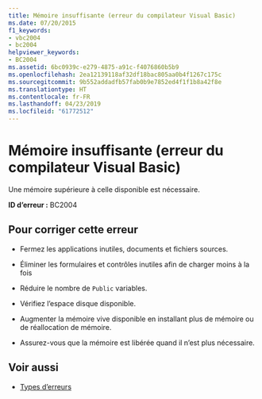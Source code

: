 ```yaml
---
title: Mémoire insuffisante (erreur du compilateur Visual Basic)
ms.date: 07/20/2015
f1_keywords:
- vbc2004
- bc2004
helpviewer_keywords:
- BC2004
ms.assetid: 6bc0939c-e279-4875-a91c-f4076860b5b9
ms.openlocfilehash: 2ea12139118af32df18bac805aa0b4f1267c175c
ms.sourcegitcommit: 9b552addadfb57fab0b9e7852ed4f1f1b8a42f8e
ms.translationtype: HT
ms.contentlocale: fr-FR
ms.lasthandoff: 04/23/2019
ms.locfileid: "61772512"
---
```

# <a name="out-of-memory-visual-basic-compiler-error"></a>Mémoire insuffisante (erreur du compilateur Visual Basic)
Une mémoire supérieure à celle disponible est nécessaire.  
  
 **ID d’erreur :** BC2004  
  
## <a name="to-correct-this-error"></a>Pour corriger cette erreur  
  
- Fermez les applications inutiles, documents et fichiers sources.  
  
- Éliminer les formulaires et contrôles inutiles afin de charger moins à la fois  
  
- Réduire le nombre de `Public` variables.  
  
- Vérifiez l’espace disque disponible.  
  
- Augmenter la mémoire vive disponible en installant plus de mémoire ou de réallocation de mémoire.  
  
- Assurez-vous que la mémoire est libérée quand il n’est plus nécessaire.  
  
## <a name="see-also"></a>Voir aussi

- [Types d’erreurs](../../../visual-basic/programming-guide/language-features/error-types.md)
